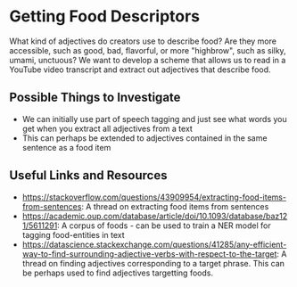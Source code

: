 # Getting Food Descriptors
What kind of adjectives do creators use to describe food? Are they more accessible, such as good, bad, flavorful, or more "highbrow", such as silky, umami, unctuous? We want to develop a scheme that allows us to read in a YouTube video transcript and extract out adjectives that describe food.

## Possible Things to Investigate
- We can initially use part of speech tagging and just see what words you get when you extract all adjectives from a text
- This can perhaps be extended to adjectives contained in the same sentence as a food item

## Useful Links and Resources
- https://stackoverflow.com/questions/43909954/extracting-food-items-from-sentences: A thread on extracting food items from sentences
- https://academic.oup.com/database/article/doi/10.1093/database/baz121/5611291: A corpus of foods - can be used to train a NER model for tagging food-entities in text
- https://datascience.stackexchange.com/questions/41285/any-efficient-way-to-find-surrounding-adjective-verbs-with-respect-to-the-target: A thread on finding adjectives corresponding to a target phrase. This can be perhaps used to find adjectives targetting foods.